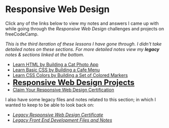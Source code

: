 # Responsive Web Design

Click any of the links below to view my notes and answers I came up with while going through the _Responsive Web Design_ challenges and projects on freeCodeCamp.

*This is the third iteration of these lessons I have gone through. I didn't take detailed notes on these sections. For more detailed notes view my **legacy** notes & sections linked at the bottom.*

- [Learn HTML by Building a Cat Photo App](./1.%20Learn%20HTML%20by%20Building%20a%20Cat%20Photo%20App.md#learn-html-by-building-a-cat-photo-app)
- [Learn Basic CSS by Building a Cafe Menu](./2.%20Learn%20Basic%20CSS%20by%20Building%20a%20Cafe%20Menu.md#learn-basic-css-by-building-a-cafe-menu)
- [Learn CSS Colors by Building a Set of Colored Markers](./3.%20Learn%20CSS%20Colors%20by%20Building%20a%20Set%20of%20Colored%20markers.md#learn-basic-css-by-building-a-cafe-menu)
- <font size="5">[**Responsive Web Design Projects**]()</font>
- [Claim Your Responsive Web Design Certification]()

I also have some legacy files and notes related to this section; in which I wanted to keep to be able to look back on:

- _[Legacy Responsive Web Design Certificate](./Legacy%20Responsive%20Web%20Design#legacy-responsive-web-design#legacy-responsive-web-design)_
- _[Legacy Front End Development Files and Notes](./Legacy%20Front%20End%20Development%20Files%20and%20Notes/cat-photo-app#cat-photo-app)_

